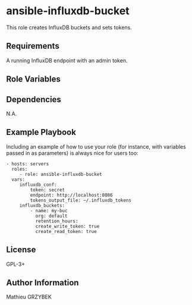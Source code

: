 ansible-influxdb-bucket
=======================

This role creates InfluxDB buckets and sets tokens.

Requirements
------------

A running InfluxDB endpoint with an admin token.

Role Variables
--------------


Dependencies
------------

N.A.

Example Playbook
----------------

Including an example of how to use your role (for instance, with variables passed in as parameters) is always nice for users too:

    - hosts: servers
      roles:
         - role: ansible-influxdb-bucket
      vars:
         influxdb_conf:
             token: secret
             endpoint: http://localhost:8086
             tokens_output_file: ~/.influxdb_tokens
         influxdb_buckets:
             - name: my-buc
               org: default
               retention_hours: 
               create_write_token: true
               create_read_token: true

License
-------

GPL-3+

Author Information
------------------

Mathieu GRZYBEK
